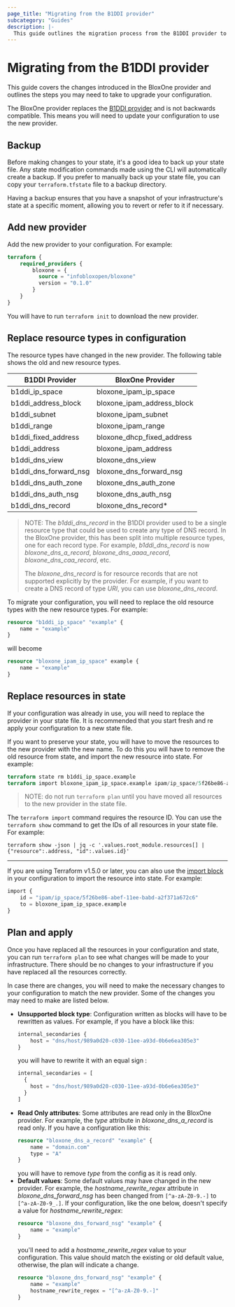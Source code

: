 ```yaml
---
page_title: "Migrating from the B1DDI provider"
subcategory: "Guides"
description: |-
  This guide outlines the migration process from the B1DDI provider to the BloxOne provider.
---
```


# Migrating from the B1DDI provider

This guide covers the changes introduced in the BloxOne provider and outlines the steps you may need to take to upgrade your configuration.

The BloxOne provider replaces the [B1DDI provider](https://registry.terraform.io/providers/infobloxopen/b1ddi/latest) and is not backwards compatible. This means you will need to update your configuration to use the new provider.

## Backup

Before making changes to your state, it's a good idea to back up your state file. Any state modification commands made using the CLI will automatically create a backup. 
If you prefer to manually back up your state file, you can copy your `terraform.tfstate` file to a backup directory.

Having a backup ensures that you have a snapshot of your infrastructure's state at a specific moment, allowing you to revert or refer to it if necessary.

## Add new provider

Add the new provider to your configuration. For example:

```terraform 
terraform {
    required_providers {
        bloxone = {
          source = "infobloxopen/bloxone"
          version = "0.1.0"
        }
    }
}
```

You will have to run `terraform init` to download the new provider.

## Replace resource types in configuration

The resource types have changed in the new provider. The following table shows the old and new resource types.

| B1DDI Provider        | BloxOne Provider           |
|-----------------------|----------------------------|
| b1ddi_ip_space        | bloxone_ipam_ip_space      |
| b1ddi_address_block   | bloxone_ipam_address_block |
| b1ddi_subnet          | bloxone_ipam_subnet        |
| b1ddi_range           | bloxone_ipam_range         |
| b1ddi_fixed_address   | bloxone_dhcp_fixed_address |
| b1ddi_address         | bloxone_ipam_address       |
| b1ddi_dns_view        | bloxone_dns_view           |
| b1ddi_dns_forward_nsg | bloxone_dns_forward_nsg    |
| b1ddi_dns_auth_zone   | bloxone_dns_auth_zone      |
| b1ddi_dns_auth_nsg    | bloxone_dns_auth_nsg       |
| b1ddi_dns_record      | bloxone_dns_record*        |

> NOTE: The _b1ddi_dns_record_ in the B1DDI provider used to be a single resource type that could be used to create any type of DNS record. 
> In the BloxOne provider, this has been split into multiple resource types, one for each record type. 
> For example, _b1ddi_dns_record_ is now _bloxone_dns_a_record_, _bloxone_dns_aaaa_record_, _bloxone_dns_caa_record_, etc. 
> 
> The _bloxone_dns_record_ is for resource records that are not supported explicitly by the provider. For example, if you want to create a DNS record of type _URI_, you can use _bloxone_dns_record_.

To migrate your configuration, you will need to replace the old resource types with the new resource types. For example:

```terraform
resource "b1ddi_ip_space" "example" {
    name = "example"
}
```
will become
```terraform
resource "bloxone_ipam_ip_space" example {
    name = "example"
}
```

## Replace resources in state

If your configuration was already in use, you will need to replace the provider in your state file. 
It is recommended that you start fresh and re apply your configuration to a new state file.

If you want to preserve your state, you will have to move the resources to the new provider with the new name. 
To do this you will have to remove the old resource from state, and import the new resource into state. For example:

```terraform
terraform state rm b1ddi_ip_space.example
terraform import bloxone_ipam_ip_space.example ipam/ip_space/5f26be86-abef-11ee-babd-a2f371a672c6
```
> NOTE: do not run `terraform plan` until you have moved all resources to the new provider in the state file.

The `terraform import` command requires the resource ID.
You can use the `terraform show` command to get the IDs of all resources in your state file. For example:

```shell
terraform show -json | jq -c '.values.root_module.resources[] | {"resource":.address, "id":.values.id}'
```
---
If you are using Terraform v1.5.0 or later, you can also use the [import block](https://developer.hashicorp.com/terraform/language/import) in your configuration to import the resource into state. For example:

```terraform 
import {
    id = "ipam/ip_space/5f26be86-abef-11ee-babd-a2f371a672c6"
    to = bloxone_ipam_ip_space.example
}
```

## Plan and apply

Once you have replaced all the resources in your configuration and state, you can run `terraform plan` to see what changes will be made to your infrastructure.
There should be no changes to your infrastructure if you have replaced all the resources correctly.

In case there are changes, you will need to make the necessary changes to your configuration to match the new provider.
Some of the changes you may need to make are listed below.
 - **Unsupported block type**: Configuration written as blocks will have to be rewritten as values. For example, if you have a block like this:
    ```terraform
    internal_secondaries {
        host = "dns/host/989a0d20-c030-11ee-a93d-0b6e6ea305e3"
    }
    ```
    you will have to rewrite it with an equal sign :
    ```terraform
    internal_secondaries = [ 
      { 
        host = "dns/host/989a0d20-c030-11ee-a93d-0b6e6ea305e3"
      }
    ]
    ```
 - **Read Only attributes**: Some attributes are read only in the BloxOne provider. For example, the _type_ attribute in _bloxone_dns_a_record_ is read only. If you have a configuration like this:
    ```terraform
    resource "bloxone_dns_a_record" "example" {
        name = "domain.com"
        type = "A"
    }
    ```
    you will have to remove _type_ from the config as it is read only.
 - **Default values**: Some default values may have changed in the new provider. For example, the _hostname_rewrite_regex_ attribute in _bloxone_dns_forward_nsg_ has been changed from `[^a-zA-Z0-9.-]` to `[^a-zA-Z0-9_.]`. 
    If your configuration, like the one below, doesn't specify a value for _hostname_rewrite_regex_:
    ```terraform
    resource "bloxone_dns_forward_nsg" "example" {
        name = "example"
    }
    ```
    you'll need to add a _hostname_rewrite_regex_ value to your configuration. This value should match the existing or old default value, otherwise, the plan will indicate a change.
    ```terraform
    resource "bloxone_dns_forward_nsg" "example" {
        name = "example"
        hostname_rewrite_regex = "[^a-zA-Z0-9.-]"
    }
    ```
